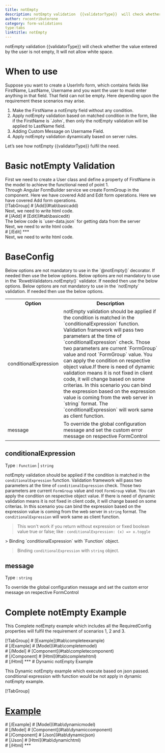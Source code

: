 ```yaml
---
title: notEmpty
description: notEmpty validation  {{validatorType}}  will check whether the value entered by the user is not empty, It will not allow white space.
author: rxcontributorone
category: form-validations
type:tabs
linktitle: notEmpty
---
```


<div class="title-bar"><p>notEmpty validation  {{validatorType}}  will check whether the value entered by the user is not empty, It will not allow white space.</p></div>

# When to use
Suppose you want to create a UserInfo form, which contains fields like FirstName, LastName, Username and you want the user to must enter anything in that field. That field can not be empty. Here depending upon the requirement these scenarios may arise.
<ol class='showHideElement'>
<li>Make the FirstName a notEmpty field without any condition.</li>
<li>Apply notEmpty validation based on matched condition in the form, like if the FirstName is `John`, then only the notEmpty validation will be applied to LastName field.</li>
<li>Adding Custom Message on Username Field.</li>
<data-scope scope="['decorator','validator']">
<li>Apply notEmpty validation dynamically based on server rules.</li>
</data-scope>
</ol>
Let’s see how notEmpty {{validatorType}} fulfil the need.

# Basic notEmpty Validation

<data-scope scope="['decorator','template-driven-directives','template-driven-decorators']">
First we need to create a User class and define a property of FirstName in the model to achieve the functional need of point 1.
<div component="app-code" key="notEmpty-add-model"></div> 
</data-scope>
Through Angular FormBuilder service we create FormGroup in the component.
<data-scope scope="['decorator']">
Here we have covered Add and Edit form operations. 
</data-scope>

<data-scope scope="['validator','template-driven-directives','template-driven-decorators']">
Here we have covered Add form operations. 
</data-scope> 
<data-scope scope="['decorator']">
<div component="app-tabs" key="basic-operations"></div>
[!TabGroup]
# [Add](#tab\basicadd)
<div component="app-code" key="notEmpty-add-component"></div> 
Next, we need to write html code.
<div component="app-code" key="notEmpty-add-html"></div> 
<div component="app-example-runner" ref-component="app-notEmpty-add"></div>
# [/Add]
# [Edit](#tab\basicedit)
<div component="app-code" key="notEmpty-edit-component"></div> 
The below code is `user-data.json` for getting data from the server
<div component="app-code" key="notEmpty-edit-json"></div> 
Next, we need to write html code.
<div component="app-code" key="notEmpty-edit-html"></div> 
<div component="app-example-runner" ref-component="app-notEmpty-edit"></div>
# [/Edit]
***
</data-scope>

<data-scope scope="['validator','template-driven-directives','template-driven-decorators']">
<div component="app-code" key="notEmpty-add-component"></div> 
Next, we need to write html code.
<div component="app-code" key="notEmpty-add-html"></div> 
<div component="app-example-runner" ref-component="app-notEmpty-add"></div>
</data-scope>

# BaseConfig 
<data-scope scope="['decorator']">
Below options are not mandatory to use in the `@notEmpty()` decorator. If needed then use the below options.
</data-scope>

<data-scope scope="['validator']">
Below options are not mandatory to use in the `RxwebValidators.notEmpty()` validator. If needed then use the below options.
</data-scope>

<data-scope scope="['template-driven-directives','template-driven-decorators']">
Below options are not mandatory to use in the `notEmpty` validation. If needed then use the below options.
</data-scope>

<table class="table table-bordered table-striped showHideElement">
<tr><th>Option</th><th>Description</th></tr>
<tr><td><a  (click)='scrollTo("#conditionalExpression")' title="conditionalExpression">conditionalExpression</a></td><td>notEmpty validation should be applied if the condition is matched in the `conditionalExpression` function. Validation framework will pass two parameters at the time of `conditionalExpression` check. Those two parameters are current `FormGroup` value and root `FormGroup` value. You can apply the condition on respective object value.If there is need of dynamic validation means it is not fixed in client code, it will change based on some criterias. In this scenario you can bind the expression based on the expression value is coming from the web server in `string` format. The `conditionalExpression` will work same as client function.</td></tr>
<tr><td><a  (click)='scrollTo("#message")' title="message">message</a></td><td>To override the global configuration message and set the custom error message on respective FormControl</td></tr>
</table>

## conditionalExpression 
Type :  `Function`  |  `string` 

notEmpty validation should be applied if the condition is matched in the `conditionalExpression` function. Validation framework will pass two parameters at the time of `conditionalExpression` check. Those two parameters are current `FormGroup` value and root `FormGroup` value. You can apply the condition on respective object value.
If there is need of dynamic validation means it is not fixed in client code, it will change based on some criterias. In this scenario you can bind the expression based on the expression value is coming from the web server in `string` format. The `conditionalExpression` will work same as client function.

> This won't work if you return without expression or fixed boolean value true or false; like : `conditionalExpression: (x) => x.toggle`

<data-scope scope="['validator','decorator']">
> Binding `conditionalExpression` with `Function` object.
<div component="app-code" key="notEmpty-conditionalExpressionExampleFunction-model"></div> 
</data-scope>

> Binding `conditionalExpression` with `string` object.
<div component="app-code" key="notEmpty-conditionalExpressionExampleString-model"></div> 

<div component="app-example-runner" ref-component="app-notEmpty-conditionalExpression" title="notEmpty {{validatorType}} with conditionalExpression" key="conditionalExpression"></div>

## message 
Type :  `string` 

To override the global configuration message and set the custom error message on respective FormControl

<div component="app-code" key="notEmpty-messageExample-model"></div> 
<div component="app-example-runner" ref-component="app-notEmpty-message" title="notEmpty {{validatorType}} with message" key="message"></div>

# Complete notEmpty Example

This Complete notEmpty example which includes all the RequiredConfig properties will fulfil the requirement of scenarios 1, 2 and 3.

<div component="app-tabs" key="complete"></div>
[!TabGroup]
# [Example](#tab\completeexample)
<div component="app-example-runner" ref-component="app-notEmpty-complete"></div>
# [/Example]
<data-scope scope="['decorator','template-driven-directives','template-driven-decorators']">
# [Model](#tab\completemodel)
<div component="app-code" key="notEmpty-complete-model"></div> 
# [/Model]
</data-scope>
# [Component](#tab\completecomponent)
<div component="app-code" key="notEmpty-complete-component"></div> 
# [/Component]
# [Html](#tab\completehtml)
<div component="app-code" key="notEmpty-complete-html"></div> 
# [/Html]
***

<data-scope scope="['decorator','validator']">
# Dynamic notEmpty Example

This Dynamic notEmpty example which execute based on json passed. conditional expression with function would be not apply in dynamic notEmpty example. 

<div component="app-tabs" key="dynamic"></div>

[!TabGroup]
# [Example](#tab\dynamicexample)
<div component="app-example-runner" ref-component="app-notEmpty-dynamic"></div>
# [/Example]
<data-scope scope="['decorator']">
# [Model](#tab\dynamicmodel)
<div component="app-code" key="notEmpty-dynamic-model"></div>
# [/Model]
</data-scope>
# [Component](#tab\dynamiccomponent)
<div component="app-code" key="notEmpty-dynamic-component"></div>
# [/Component]
# [Json](#tab\dynamicjson)
<div component="app-code" key="notEmpty-dynamic-json"></div>
# [/Json]
# [Html](#tab\dynamichtml)
<div component="app-code" key="notEmpty-dynamic-html"></div> 
# [/Html]
***
</data-scope>
